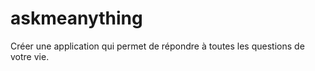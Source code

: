 # askmeanything
Créer une application qui permet de répondre à toutes les questions de votre vie. 

<a href="https://zupimages.net/viewer.php?id=22/23/94jm.png"><img src="https://zupimages.net/up/22/23/94jm.png" alt="" /></a>
